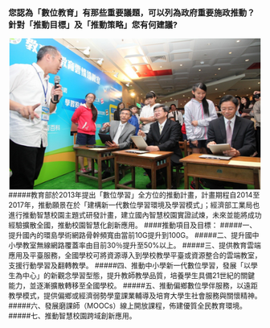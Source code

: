 ### 您認為「數位教育」有那些重要議題，可以列為政府重要施政推動？針對「推動目標」及「推動策略」您有何建議?
<!-- ![](323.jpg ) 註解掉 原先圖檔，改成 長寬比較小的圖，如下方-->
<div><center><img height="300" width="500" align="center" src=323.jpg></div>
#####教育部於2013年提出「數位學習」全方位的推動計畫，計畫期程自2014至2017年，推動願景在於「建構新一代數位學習環境及學習模式」；經濟部工業局也進行推動智慧校園主題式研發計畫，建立國內智慧校園實證試煉，未來並能將成功經驗擴散全國，推動校園智慧化創新應用。
####推動項目及目標：
#####一、提升國內的環島學術網路骨幹頻寬由當前10G提升到100G。
#####二、提升國中小學教室無線網路覆蓋率由目前30％提升至50%以上。
#####三、提供教育雲端應用及平臺服務，全國學校可將資源導入到學校教學平臺或資源整合的雲端教室，支援行動學習及翻轉教學。
#####四、推動中小學新一代數位學習，發展「以學生為中心」的新觀念學習型態，提升教師教學品質，培養學生具備21世紀的關鍵能力，並逐漸擴散轉移至全國學校。
#####五、推動偏鄉數位學伴服務，以遠距教學模式，提供偏鄉或經濟弱勢學童課業輔導及培育大學生社會服務與關懷精神。
#####六、發展磨課師（MOOCs）線上開放課程，佈建優質全民教育環境。
#####七、推動智慧校園跨域創新應用。
